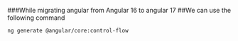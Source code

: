 ###While migrating angular from Angular 16 to angular 17 
##We can use the following command 
```bash
ng generate @angular/core:control-flow

